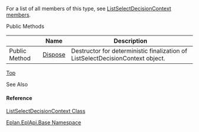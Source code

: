 For a list of all members of this type, see [ListSelectDecisionContext members](Eplan.EplApi.Baseu~Eplan.EplApi.Base.ListSelectDecisionContext_members.html).

Public Methods

|  | Name | Description |
| --- | --- | --- |
| Public Method | [Dispose](Eplan.EplApi.Baseu~Eplan.EplApi.Base.ListSelectDecisionContext~Dispose().html) | Destructor for deterministic finalization of ListSelectDecisionContext object. |

[Top](#top)

See Also

#### Reference

[ListSelectDecisionContext Class](Eplan.EplApi.Baseu~Eplan.EplApi.Base.ListSelectDecisionContext.html)
  
[Eplan.EplApi.Base Namespace](Eplan.EplApi.Baseu~Eplan.EplApi.Base_namespace.html)